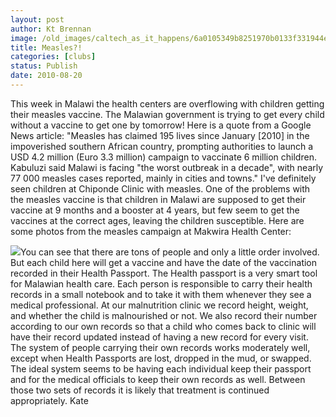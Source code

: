 ```yaml
---
layout: post
author: Kt Brennan
image: /old_images/caltech_as_it_happens/6a0105349b8251970b0133f331944e970b.jpg
title: Measles?!
categories: [clubs]
status: Publish
date: 2010-08-20
---
```


This week in Malawi the health centers are overflowing with children getting their measles vaccine. The Malawian government is trying to get every child without a vaccine to get one by tomorrow! Here is a quote from a Google News article: 
"Measles has claimed 195 lives since January [2010] in the impoverished southern African country, prompting authorities to launch a USD 4.2 million (Euro 3.3 million) campaign to vaccinate 6 million children. 
Kabuluzi said Malawi is facing "the worst outbreak in a decade", with
nearly 77 000 measles cases reported, mainly in cities and towns."
I've definitely seen children at Chiponde Clinic with measles. 
One of the problems with the measles vaccine is that children in Malawi are supposed to get their vaccine at 9 months and a booster at 4 years, but few seem to get the vaccines at the correct ages, leaving the children susceptible. 
Here are some photos from the measles campaign at Makwira Health Center:


![](/old_images/caltech_as_it_happens/6a0105349b8251970b01348655222c970c.jpg)You can see that there are tons of people and only a little order
involved. But each child here will get a vaccine and have the date of
the vaccination recorded in their Health Passport. The Health passport
is a very smart tool for Malawian health care. Each person is
responsible to carry their health records in a small notebook and to
take it with them whenever they see a medical professional. At our
malnutrition clinic we record height, weight, and whether the child is
malnourished or not. We also record their number according to our own
records so that a child who comes back to clinic will have their record
updated instead of having a new record for every visit. The system of
people carrying their own records works moderately well, except when
Health Passports are lost, dropped in the mud, or swapped. The ideal
system seems to be having each individual keep their passport and for
the medical officials to keep their own records as well. Between those
two sets of records it is likely that treatment is continued
appropriately. 
Kate 

